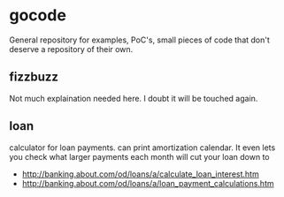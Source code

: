 # gocode

General repository for examples, PoC's, small pieces of code that don't deserve
a repository of their own.

## fizzbuzz

Not much explaination needed here.  I doubt it will be touched again.

## loan

calculator for loan payments.  can print amortization calendar.  It even lets you
check what larger payments each month will cut your loan down to

* http://banking.about.com/od/loans/a/calculate_loan_interest.htm
* http://banking.about.com/od/loans/a/loan_payment_calculations.htm
